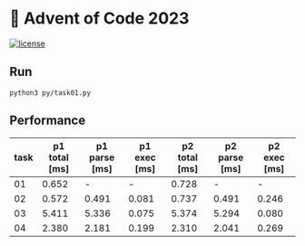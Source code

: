# 🎄 Advent of Code 2023

[![license](https://img.shields.io/badge/license-MIT-blue.svg)](https://github.com/MrRobb/advent-of-code-2023/blob/master/LICENSE)

## Run
```
python3 py/task01.py
```

## Performance
| task | p1 total [ms] | p1 parse [ms] | p1 exec [ms]  | p2 total [ms] | p2 parse [ms] | p2 exec [ms]  |
|------|---------------|---------------|---------------|---------------|---------------|---------------|
|  01  |      0.652    |       -       |       -       |      0.728    |       -       |       -       |
|  02  |      0.572    |      0.491    |      0.081    |      0.737    |      0.491    |      0.246    |
|  03  |      5.411    |      5.336    |      0.075    |      5.374    |      5.294    |      0.080    |
|  04  |      2.380    |      2.181    |      0.199    |      2.310    |      2.041    |      0.269    |
